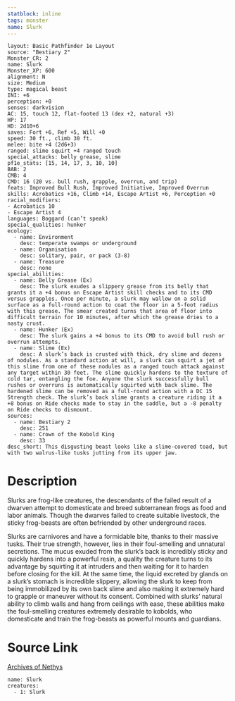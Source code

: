 ```yaml
---
statblock: inline
tags: monster
name: Slurk
---
```

```statblock
layout: Basic Pathfinder 1e Layout
source: "Bestiary 2"
Monster_CR: 2
name: Slurk
Monster_XP: 600
alignment: N
size: Medium
type: magical beast
INI: +6
perception: +0
senses: darkvision
AC: 15, touch 12, flat-footed 13 (dex +2, natural +3)
HP: 17
HD: 2d10+6
saves: Fort +6, Ref +5, Will +0
speed: 30 ft., climb 30 ft.
melee: bite +4 (2d6+3)
ranged: slime squirt +4 ranged touch
special_attacks: belly grease, slime
pf1e_stats: [15, 14, 17, 3, 10, 10]
BAB: 2
CMB: 4
CMD: 16 (20 vs. bull rush, grapple, overrun, and trip)
feats: Improved Bull Rush, Improved Initiative, Improved Overrun
skills: Acrobatics +16, Climb +14, Escape Artist +6, Perception +0
racial_modifiers:
- Acrobatics 10
- Escape Artist 4
languages: Boggard (can’t speak)
special_qualities: hunker
ecology:
  - name: Environment
    desc: temperate swamps or underground
  - name: Organisation
    desc: solitary, pair, or pack (3-8)
  - name: Treasure
    desc: none
special_abilities:
  - name: Belly Grease (Ex)
    desc: The slurk exudes a slippery grease from its belly that grants it a +4 bonus on Escape Artist skill checks and to its CMD versus grapples. Once per minute, a slurk may wallow on a solid surface as a full-round action to coat the floor in a 5-foot radius with this grease. The smear created turns that area of floor into difficult terrain for 10 minutes, after which the grease dries to a nasty crust.
  - name: Hunker (Ex)
    desc: The slurk gains a +4 bonus to its CMD to avoid bull rush or overrun attempts.
  - name: Slime (Ex)
    desc: A slurk’s back is crusted with thick, dry slime and dozens of nodules. As a standard action at will, a slurk can squirt a jet of this slime from one of these nodules as a ranged touch attack against any target within 30 feet. The slime quickly hardens to the texture of cold tar, entangling the foe. Anyone the slurk successfully bull rushes or overruns is automatically squirted with back slime. The hardened slime can be removed as a full-round action with a DC 15 Strength check. The slurk’s back slime grants a creature riding it a +8 bonus on Ride checks made to stay in the saddle, but a -8 penalty on Ride checks to dismount.
sources:
  - name: Bestiary 2
    desc: 251
  - name: Crown of the Kobold King
    desc: 33
desc_short: This disgusting beast looks like a slime-covered toad, but with two walrus-like tusks jutting from its upper jaw.
```
# Description
Slurks are frog-like creatures, the descendants of the failed result of a dwarven attempt to domesticate and breed subterranean frogs as food and labor animals. Though the dwarves failed to create suitable livestock, the sticky frog-beasts are often befriended by other underground races.

Slurks are carnivores and have a formidable bite, thanks to their massive tusks. Their true strength, however, lies in their foul-smelling and unnatural secretions. The mucus exuded from the slurk’s back is incredibly sticky and quickly hardens into a powerful resin, a quality the creature turns to its advantage by squirting it at intruders and then waiting for it to harden before closing for the kill. At the same time, the liquid excreted by glands on a slurk’s stomach is incredible slippery, allowing the slurk to keep from being immobilized by its own back slime and also making it extremely hard to grapple or maneuver without its consent. Combined with slurks’ natural ability to climb walls and hang from ceilings with ease, these abilities make the foul-smelling creatures extremely desirable to kobolds, who domesticate and train the frog-beasts as powerful mounts and guardians.
# Source Link
[Archives of Nethys](https://aonprd.com/MonsterDisplay.aspx?ItemName=Slurk)
```encounter-table
name: Slurk
creatures:
  - 1: Slurk
```
